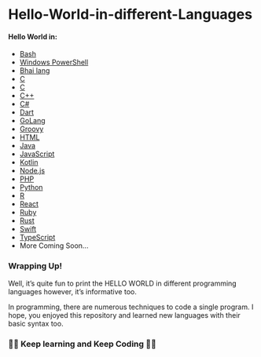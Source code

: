 # Hello-World-in-different-Languages
<h4> Hello World in:</h4>

- <a href="https://github.com/MrKrishnaAgarwal/Hello-World/blob/main/Bash">Bash</a>
- <a href="https://github.com/MrKrishnaAgarwal/Hello-World/blob/main/Windows PowerShell">Windows PowerShell</a>
- <a href="https://github.com/MrKrishnaAgarwal/Hello-World/blob/main/main_bhai_lang.bhai">Bhai lang</a>
- <a href="https://github.com/MrKrishnaAgarwal/Hello-World/blob/main/main.c">C</a>
- <a href="https://github.com/MrKrishnaAgarwal/Hello-World/blob/main/main.carbon">C</a>
- <a href="https://github.com/MrKrishnaAgarwal/Hello-World/blob/main/main.cpp">C++</a>
- <a href="https://github.com/MrKrishnaAgarwal/Hello-World/blob/main/main.cs">C#</a>
- <a href="https://github.com/MrKrishnaAgarwal/Hello-World/blob/main/main.dart">Dart</a>
- <a href="https://github.com/MrKrishnaAgarwal/Hello-World/blob/main/main.go">GoLang</a>
- <a href="[https](https://github.com/MrKrishnaAgarwal/Hello-World/blob/main/main.groovy)">Groovy</a>
- <a href="https://github.com/MrKrishnaAgarwal/Hello-World/blob/main/main.html">HTML</a>
- <a href="https://github.com/MrKrishnaAgarwal/Hello-World/blob/main/main.java">Java</a>
- <a href="https://github.com/MrKrishnaAgarwal/Hello-World/blob/main/main.js">JavaScript</a>
- <a href="https://github.com/MrKrishnaAgarwal/Hello-World/blob/main/main.kt">Kotlin</a>
- <a href="https://github.com/MrKrishnaAgarwal/Hello-World/blob/main/main_node.js.js">Node.js</a>
- <a href="https://github.com/MrKrishnaAgarwal/Hello-World/blob/main/main.php">PHP</a>
- <a href="https://github.com/MrKrishnaAgarwal/Hello-World/blob/main/main.py">Python</a>
- <a href="https://github.com/MrKrishnaAgarwal/Hello-World/blob/main/main.r">R</a>
- <a href="https://github.com/MrKrishnaAgarwal/Hello-World/blob/main/main_react.js">React</a>
- <a href="https://github.com/MrKrishnaAgarwal/Hello-World/blob/main/main.rb">Ruby</a>
- <a href="https://github.com/MrKrishnaAgarwal/Hello-World/blob/main/main.rs">Rust</a>
- <a href="https://github.com/MrKrishnaAgarwal/Hello-World/blob/main/main.swift">Swift</a>
- <a href="https://github.com/MrKrishnaAgarwal/Hello-World/blob/main/main.ts">TypeScript</a>
- More Coming Soon...
<h3>Wrapping Up!</h3>
Well, it’s quite fun to print the HELLO WORLD in different programming languages however, it’s informative too.

In programming, there are numerous techniques to code a single program. I hope, you enjoyed this repository and learned new languages with their basic syntax too.

<h3>👨‍💻 Keep learning and Keep Coding 👩‍💻</h3>

